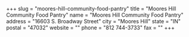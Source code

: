 +++
slug = "moores-hill-community-food-pantry"
title = "Moores Hill Community Food Pantry"
name = "Moores Hill Community Food Pantry"
address = "16603 S. Broadway Street"
city = "Moores Hill"
state = "IN"
postal = "47032"
website = ""
phone = "812 744-3733"
fax = ""
+++
